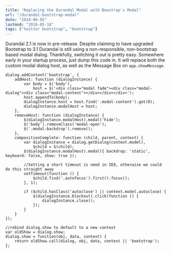 ```yaml
---
title: "Replacing the Durandal Modal with Boostrap's Modal"
url: "/durandal-bootstrap-modal"
date: "2014-06-05"
lastmod: "2016-05-18"
tags: ["twitter bootstrap", "bootstrap"]
---
```


Durandal 2.1 is now in pre-release. Despite claiming to have upgraded Bootstrap to 3.1 Durandal is still using a non-responsible, non-bootstrap based modal dialog. Thankfully, switching it out is pretty easy. Somewhere early in your startup process, just dump this code in. It will replace both the custom modal dialog host, as well as the Message Box on `app.showMessage`.

    dialog.addContext('bootstrap', {
        addHost: function (dialogInstance) {
            var body = $('body'),
            	host = $('<div class="modal fade"><div class="modal-dialog"><div class="modal-content"></div></div></div>');
            host.appendTo(body);
            dialogInstance.host = host.find('.modal-content').get(0);
            dialogInstance.modalHost = host;
        },
        removeHost: function (dialogInstance) {
        	$(dialogInstance.modalHost).modal('hide');
            $('body').removeClass('modal-open');
            $('.modal-backdrop').remove();
        },
        compositionComplete: function (child, parent, context) {
            var dialogInstance = dialog.getDialog(context.model),
                $child = $(child);
            $(dialogInstance.modalHost).modal({ backdrop: 'static', keyboard: false, show: true });
    
            //Setting a short timeout is need in IE8, otherwise we could do this straight away
            setTimeout(function () {
                $child.find('.autofocus').first().focus();
            }, 1);
    
            if ($child.hasClass('autoclose') || context.model.autoclose) {
                $(dialogInstance.blockout).click(function () {
                    dialogInstance.close();
                });
            }
        }
    });
    
    //rebind dialog.show to default to a new context
    var oldShow = dialog.show;
    dialog.show = function(obj, data, context) {
        return oldShow.call(dialog, obj, data, context || 'bootstrap');
    };
    
    
